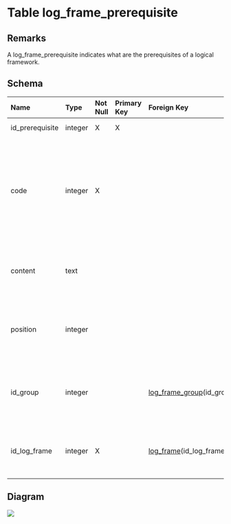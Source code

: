 # Table log\_frame\_prerequisite #
## Remarks ##
A log\_frame\_prerequisite indicates what are the prerequisites of a logical framework.

## Schema ##
| **Name** | **Type** | **Not Null** | **Primary Key** | **Foreign Key** | **Remarks** |
|:---------|:---------|:-------------|:----------------|:----------------|:------------|
| id\_prerequisite | integer  | X            | X               |                 | This is the primary key of the table. |
| code     | integer  | X            |                 |                 | The code is the identifier of the element in the group. This code will be formatted in the view according to the type of the element. Do not confuse with the column position : an element will not change its code when its position is updated |
| content  | text     |              |                 |                 | The content corresponds to a text that will be written in a textual field in the logical framework view. |
| position | integer  |              |                 |                 | This column contains the position of the element in the group. All elements of a group will be ordered according to this column. |
| id\_group | integer  |              |                 | [log\_frame\_group](log_frame_group.md)(id\_group) | This is a foreign key to the table log\_frame\_group. It corresponds to the group in which the log\_frame\_prerequisite is related. |
| id\_log\_frame | integer  | X            |                 | [log\_frame](log_frame.md)(id\_log\_frame) | This is a foreign key to the table log\_frame. The log\_frame\_prerequisite belongs to the log\_frame related. |

## Diagram ##
<img src='http://www.sigmah.org/svg_load.php?file=http://sigma-h.googlecode.com/svn/wiki/diagrams/log_frame_prerequisite.svg' />
